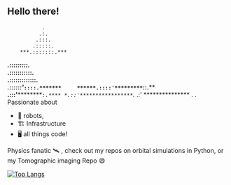 ## Hello there! 

               .
              .:.
             .:::.
            .:::::.
        ***.:::::::.***
   *******.:::::::::.*******       
 ********.:::::::::::.********     
********.:::::::::::::.********    
*******.::::::'***`::::.*******    
******.::::'*********`::.******    
 ****.:::'*************`:.****
   *.::'*****************`.*
   .:'  ***************    .
  .
Passionate about
- 🤖 robots,
- 🏗️ Infrastructure
- 🖥️ all things code!

Physics fanatic 🛰️ , check out my repos on orbital simulations in Python, or my Tomographic imaging Repo 😄

[![Top Langs](https://github-readme-stats.vercel.app/api/top-langs/?username=Ademsk1&layout=donut)](https://github.com/anuraghazra/github-readme-stats)
